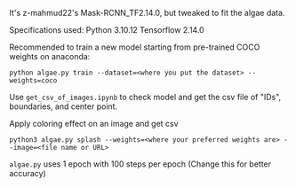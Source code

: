 It's z-mahmud22's Mask-RCNN_TF2.14.0, but tweaked to fit the algae data.

Specifications used:
Python 3.10.12
Tensorflow 2.14.0

Recommended to train a new model starting from pre-trained COCO weights on anaconda:
```
python algae.py train --dataset=<where you put the dataset> --weights=coco
```

Use `get_csv_of_images.ipynb` to check model and get the csv file of "IDs", boundaries, and center point.

Apply coloring effect on an image and get csv
```
python3 algae.py splash --weights=<where your preferred weights are> --image=<file name or URL>
```

`algae.py` uses 1 epoch with 100 steps per epoch (Change this for better accuracy)


